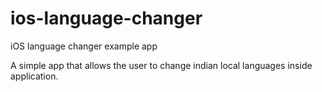 ios-language-changer
====================

iOS language changer example app

A simple app that allows the user to change indian local languages inside application.

